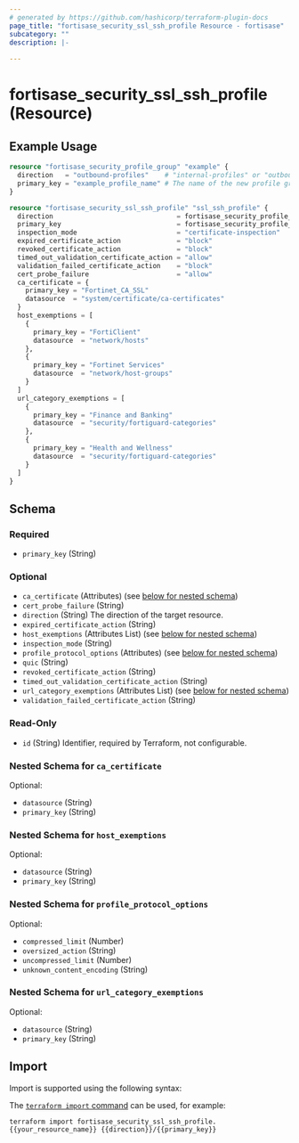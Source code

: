 ```yaml
---
# generated by https://github.com/hashicorp/terraform-plugin-docs
page_title: "fortisase_security_ssl_ssh_profile Resource - fortisase"
subcategory: ""
description: |-
  
---
```


# fortisase_security_ssl_ssh_profile (Resource)



## Example Usage

```terraform
resource "fortisase_security_profile_group" "example" {
  direction   = "outbound-profiles"    # "internal-profiles" or "outbound-profiles"
  primary_key = "example_profile_name" # The name of the new profile group
}

resource "fortisase_security_ssl_ssh_profile" "ssl_ssh_profile" {
  direction                               = fortisase_security_profile_group.example.direction   # "internal-profiles" or "outbound-profiles"
  primary_key                             = fortisase_security_profile_group.example.primary_key # The name of the existing profile group
  inspection_mode                         = "certificate-inspection"
  expired_certificate_action              = "block"
  revoked_certificate_action              = "block"
  timed_out_validation_certificate_action = "allow"
  validation_failed_certificate_action    = "block"
  cert_probe_failure                      = "allow"
  ca_certificate = {
    primary_key = "Fortinet_CA_SSL"
    datasource  = "system/certificate/ca-certificates"
  }
  host_exemptions = [
    {
      primary_key = "FortiClient"
      datasource  = "network/hosts"
    },
    {
      primary_key = "Fortinet Services"
      datasource  = "network/host-groups"
    }
  ]
  url_category_exemptions = [
    {
      primary_key = "Finance and Banking"
      datasource  = "security/fortiguard-categories"
    },
    {
      primary_key = "Health and Wellness"
      datasource  = "security/fortiguard-categories"
    }
  ]
}
```

<!-- schema generated by tfplugindocs -->
## Schema

### Required

- `primary_key` (String)

### Optional

- `ca_certificate` (Attributes) (see [below for nested schema](#nestedatt--ca_certificate))
- `cert_probe_failure` (String)
- `direction` (String) The direction of the target resource.
- `expired_certificate_action` (String)
- `host_exemptions` (Attributes List) (see [below for nested schema](#nestedatt--host_exemptions))
- `inspection_mode` (String)
- `profile_protocol_options` (Attributes) (see [below for nested schema](#nestedatt--profile_protocol_options))
- `quic` (String)
- `revoked_certificate_action` (String)
- `timed_out_validation_certificate_action` (String)
- `url_category_exemptions` (Attributes List) (see [below for nested schema](#nestedatt--url_category_exemptions))
- `validation_failed_certificate_action` (String)

### Read-Only

- `id` (String) Identifier, required by Terraform, not configurable.

<a id="nestedatt--ca_certificate"></a>
### Nested Schema for `ca_certificate`

Optional:

- `datasource` (String)
- `primary_key` (String)


<a id="nestedatt--host_exemptions"></a>
### Nested Schema for `host_exemptions`

Optional:

- `datasource` (String)
- `primary_key` (String)


<a id="nestedatt--profile_protocol_options"></a>
### Nested Schema for `profile_protocol_options`

Optional:

- `compressed_limit` (Number)
- `oversized_action` (String)
- `uncompressed_limit` (Number)
- `unknown_content_encoding` (String)


<a id="nestedatt--url_category_exemptions"></a>
### Nested Schema for `url_category_exemptions`

Optional:

- `datasource` (String)
- `primary_key` (String)

## Import

Import is supported using the following syntax:

The [`terraform import` command](https://developer.hashicorp.com/terraform/cli/commands/import) can be used, for example:

```shell
terraform import fortisase_security_ssl_ssh_profile.{{your_resource_name}} {{direction}}/{{primary_key}}
```
